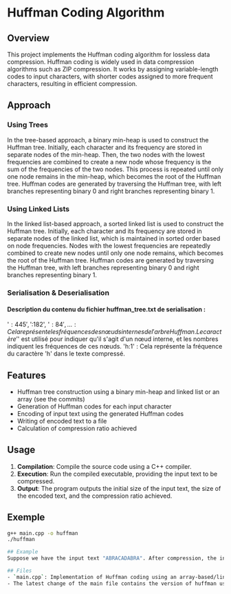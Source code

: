 # Huffman Coding Algorithm

## Overview
This project implements the Huffman coding algorithm for lossless data compression. Huffman coding is widely used in data compression algorithms such as ZIP compression. It works by assigning variable-length codes to input characters, with shorter codes assigned to more frequent characters, resulting in efficient compression.

## Approach

### Using Trees
In the tree-based approach, a binary min-heap is used to construct the Huffman tree. Initially, each character and its frequency are stored in separate nodes of the min-heap. Then, the two nodes with the lowest frequencies are combined to create a new node whose frequency is the sum of the frequencies of the two nodes. This process is repeated until only one node remains in the min-heap, which becomes the root of the Huffman tree. Huffman codes are generated by traversing the Huffman tree, with left branches representing binary 0 and right branches representing binary 1.

### Using Linked Lists
In the linked list-based approach, a sorted linked list is used to construct the Huffman tree. Initially, each character and its frequency are stored in separate nodes of the linked list, which is maintained in sorted order based on node frequencies. Nodes with the lowest frequencies are repeatedly combined to create new nodes until only one node remains, which becomes the root of the Huffman tree. Huffman codes are generated by traversing the Huffman tree, with left branches representing binary 0 and right branches representing binary 1.

### Serialisation & Deserialisation
#### Description du contenu du fichier huffman_tree.txt de serialisation : 
'$:445', '$:182', '$:84', ... : Cela représente les fréquences des nœuds internes de l'arbre Huffman. Le caractère '$' est utilisé pour indiquer qu'il s'agit d'un nœud interne, et les nombres indiquent les fréquences de ces nœuds.
'h:1' : Cela représente la fréquence du caractère 'h' dans le texte compressé.


## Features
- Huffman tree construction using a binary min-heap and linked list or an array (see the commits)
- Generation of Huffman codes for each input character
- Encoding of input text using the generated Huffman codes
- Writing of encoded text to a file
- Calculation of compression ratio achieved

## Usage
1. **Compilation**: Compile the source code using a C++ compiler.
2. **Execution**: Run the compiled executable, providing the input text to be compressed.
3. **Output**: The program outputs the initial size of the input text, the size of the encoded text, and the compression ratio achieved.

## Exemple

```bash
g++ main.cpp -o huffman
./huffman

## Example
Suppose we have the input text "ABRACADABRA". After compression, the initial size of the text is 11 bytes. The encoded text size is 6 bits. The compression ratio achieved is (11 * 8) / 6 = 14.67x.

## Files
- `main.cpp`: Implementation of Huffman coding using an array-based/linked-based min-heap.
- The latest change of the main file contains the version of huffman using a Linked list but the previous commits contains the version with the arra-based Huffman compression code


